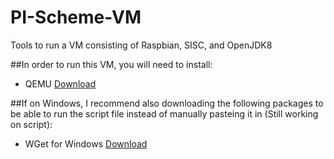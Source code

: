 # PI-Scheme-VM
Tools to run a VM consisting of Raspbian, SISC, and OpenJDK8

##In order to run this VM, you will need to install:

- QEMU [Download](https://www.qemu.org/download/)

##If on Windows, I recommend also downloading the following packages to be able to run the script file instead of manually pasteing it in (Still working on script):

- WGet for Windows [Download](http://gnuwin32.sourceforge.net/packages/wget.htm)






